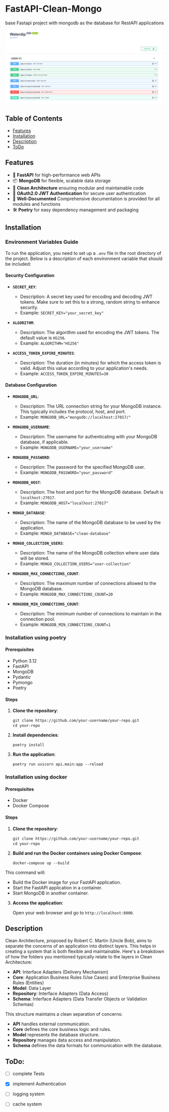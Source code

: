 # FastAPI-Clean-Mongo

base Fastapi project with mongodb as the database for RestAPI applications

![Screenshot of API endpoint](https://github.com/movassaghi6/fastapi-clean-mongo/blob/main/docs-v2.png)

## Table of Contents

- [Features](#Features)
- [Installation](#Installation)
- [Description](#Description)
- [ToDo](#ToDo)



## Features

- 🚀 **FastAPI** for high-performance web APIs
- 📦 **MongoDB** for flexible, scalable data storage
- 🎯 **Clean Architecture** ensuring modular and maintainable code
- 🔐 **OAuth2.0 JWT Authentication** for secure user authentication
- 📖 **Well-Documented** Comprehensive documentation is provided for all modules and functions
- 🛠️ **Poetry** for easy dependency management and packaging

## Installation

### Environment Variables Guide

To run the application, you need to set up a `.env` file in the root directory of the project. Below is a description of each environment variable that should be included:

#### Security Configuration

- **`SECRET_KEY`**: 
  - Description: A secret key used for encoding and decoding JWT tokens. Make sure to set this to a strong, random string to enhance security.
  - Example: `SECRET_KEY="your_secret_key"`

- **`ALGORITHM`**: 
  - Description: The algorithm used for encoding the JWT tokens. The default value is `HS256`.
  - Example: `ALGORITHM="HS256"`

- **`ACCESS_TOKEN_EXPIRE_MINUTES`**: 
  - Description: The duration (in minutes) for which the access token is valid. Adjust this value according to your application's needs.
  - Example: `ACCESS_TOKEN_EXPIRE_MINUTES=30`

#### Database Configuration

- **`MONGODB_URL`**: 
  - Description: The URL connection string for your MongoDB instance. This typically includes the protocol, host, and port.
  - Example: `MONGODB_URL="mongodb://localhost:27017/"`

- **`MONGODB_USERNAME`**: 
  - Description: The username for authenticating with your MongoDB database, if applicable.
  - Example: `MONGODB_USERNAME="your_username"`

- **`MONGODB_PASSWORD`**: 
  - Description: The password for the specified MongoDB user.
  - Example: `MONGODB_PASSWORD="your_password"`

- **`MONGODB_HOST`**: 
  - Description: The host and port for the MongoDB database. Default is `localhost:27017`.
  - Example: `MONGODB_HOST="localhost:27017"`

- **`MONGO_DATABASE`**: 
  - Description: The name of the MongoDB database to be used by the application.
  - Example: `MONGO_DATABASE="clean-database"`

- **`MONGO_COLLECTION_USERS`**: 
  - Description: The name of the MongoDB collection where user data will be stored.
  - Example: `MONGO_COLLECTION_USERS="user-collection"`

- **`MONGODB_MAX_CONNECTIONS_COUNT`**: 
  - Description: The maximum number of connections allowed to the MongoDB database.
  - Example: `MONGODB_MAX_CONNECTIONS_COUNT=20`

- **`MONGODB_MIN_CONNECTIONS_COUNT`**: 
  - Description: The minimum number of connections to maintain in the connection pool.
  - Example: `MONGODB_MIN_CONNECTIONS_COUNT=1`

### Installation using poetry

#### Prerequisites

- Python 3.12
- FastAPI
- MongoDB
- Pydantic
- Pymongo
- Poetry

#### Steps

1. **Clone the repository**:
    
    ```
    git clone https://github.com/your-username/your-repo.git
    cd your-repo
    
    ```
    
2. **Install dependencies**:
    
    ```
    poetry install
    
    ```
    
3. **Run the application**:
    
    ```
    poetry run uvicorn api.main:app --reload
    
    ```

### Installation using docker

#### Prerequisites
- Docker
- Docker Compose

#### Steps

1. **Clone the repository**:

    ```
    git clone https://github.com/your-username/your-repo.git
    cd your-repo
    ```

2. **Build and run the Docker containers using Docker Compose**:

    ```
    docker-compose up --build
    ```

This command will:
- Build the Docker image for your FastAPI application.
- Start the FastAPI application in a container.
- Start MongoDB in another container.

3. **Access the application**:

    Open your web browser and go to `http://localhost:8000`.
    

## Description

Clean Architecture, proposed by Robert C. Martin (Uncle Bob), aims to separate the concerns of an application into distinct layers. This helps in creating a system that is both flexible and maintainable. Here's a breakdown of how the folders you mentioned typically relate to the layers in Clean Architecture:

- **API**: Interface Adapters (Delivery Mechanism)
- **Core**: Application Business Rules (Use Cases) and Enterprise Business Rules (Entities)
- **Model**: Data Layer
- **Repository**: Interface Adapters (Data Access)
- **Schema**: Interface Adapters (Data Transfer Objects or Validation Schemas)

This structure maintains a clean separation of concerns:

- **API** handles external communication.
- **Core** defines the core business logic and rules.
- **Model** represents the database structure.
- **Repository** manages data access and manipulation.
- **Schema** defines the data formats for communication with the database.

## ToDo:

- [ ] complete Tests

- [x] implement Authentication

- [ ] logging system

- [ ] cache system
